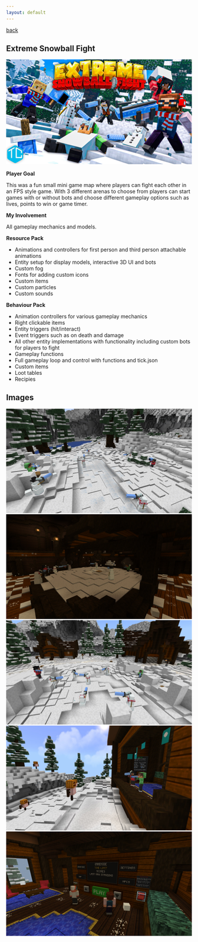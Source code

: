 ```yaml
---
layout: default
---
```


[back](./projects_maps.html)
## Extreme Snowball Fight
![Extreme Snowball Fight](./images/content/esf/ESF_MarketingKeyArt.jpg)

**Player Goal**

This was a fun small mini game map where players can fight each other in an FPS style game. With 3 different arenas to choose from players can start games with or without bots and choose different gameplay options such as lives, points to win or game timer.

**My Involvement**

All gameplay mechanics and models.

**Resource Pack**

- Animations and controllers for first person and third person attachable animations
- Entity setup for display models, interactive 3D UI and bots
- Custom fog
- Fonts for adding custom icons
- Custom items
- Custom particles
- Custom sounds


**Behaviour Pack**

- Animation controllers for various gameplay mechanics
 - Right clickable items
 - Entity triggers (hit/interact)
 - Event triggers such as on death and damage
- All other entity implementations with functionality including custom bots for players to fight
- Gameplay functions
 - Full gameplay loop and control with functions and tick.json
- Custom items
- Loot tables
- Recipies


## Images
![Craftable Mob Battle](./images/content/esf/ESF_MarketingScreenshot_0.jpg)
![Craftable Mob Battle](./images/content/esf/ESF_MarketingScreenshot_1.jpg)
![Craftable Mob Battle](./images/content/esf/ESF_MarketingScreenshot_2.jpg)
![Craftable Mob Battle](./images/content/esf/ESF_MarketingScreenshot_3.jpg)
![Craftable Mob Battle](./images/content/esf/ESF_MarketingScreenshot_4.jpg)
